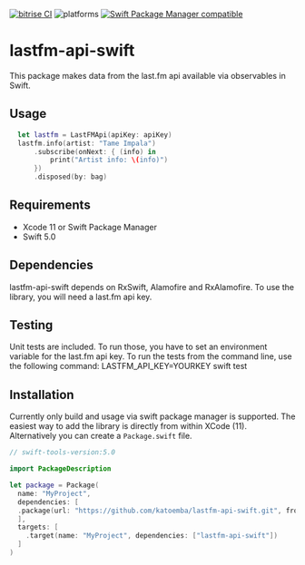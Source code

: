 [![bitrise CI](https://img.shields.io/bitrise/ec061cfdaf1d423d?token=zDQthUt8bAxUJo_SzmpS6w)](https://bitrise.io)
![platforms](https://img.shields.io/badge/platforms-iOS%20%7C%20macOS%20%7C%20tvOS%20%7C%20watchOS-lightgrey)
[![Swift Package Manager compatible](https://img.shields.io/badge/Swift%20Package%20Manager-compatible-brightgreen.svg)](https://github.com/apple/swift-package-manager)

# lastfm-api-swift

This package makes data from the last.fm api available via observables in Swift. 

## Usage

```swift
  let lastfm = LastFMApi(apiKey: apiKey)
  lastfm.info(artist: "Tame Impala")
      .subscribe(onNext: { (info) in
          print("Artist info: \(info)")
      })
      .disposed(by: bag)
```

## Requirements

* Xcode 11 or Swift Package Manager
* Swift 5.0

## Dependencies

lastfm-api-swift depends on RxSwift, Alamofire and RxAlamofire. To use the library, you will need a last.fm api key.

## Testing

Unit tests are included. To run those, you have to set an environment variable for the last.fm api key. To run the tests from the command line, use the following command:
LASTFM_API_KEY=YOURKEY swift test

## Installation

Currently only build and usage via swift package manager is supported. The easiest way to add the library is directly from within XCode (11). Alternatively you can create a `Package.swift` file. 

```swift
// swift-tools-version:5.0

import PackageDescription

let package = Package(
  name: "MyProject",
  dependencies: [
  .package(url: "https://github.com/katoemba/lastfm-api-swift.git", from: "0.0.1")
  ],
  targets: [
    .target(name: "MyProject", dependencies: ["lastfm-api-swift"])
  ]
)
```

